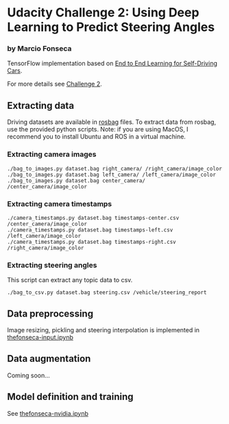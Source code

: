 # Udacity Challenge 2: Using Deep Learning to Predict Steering Angles 
### by Marcio Fonseca

TensorFlow implementation based on [End to End Learning for Self-Driving Cars](https://arxiv.org/abs/1604.07316).

For more details see [Challenge 2](https://medium.com/udacity/challenge-2-using-deep-learning-to-predict-steering-angles-f42004a36ff3#.32gnncto4).

## Extracting data

Driving datasets are available in [rosbag](http://wiki.ros.org/rosbag) files. To extract data from rosbag, use the provided python scripts. Note: if you are using MacOS, I recommend you to install Ubuntu and ROS in a virtual machine.

### Extracting camera images

```
./bag_to_images.py dataset.bag right_camera/ /right_camera/image_color
./bag_to_images.py dataset.bag left_camera/ /left_camera/image_color
./bag_to_images.py dataset.bag center_camera/ /center_camera/image_color
```

### Extracting camera timestamps

```
./camera_timestamps.py dataset.bag timestamps-center.csv /center_camera/image_color
./camera_timestamps.py dataset.bag timestamps-left.csv /left_camera/image_color
./camera_timestamps.py dataset.bag timestamps-right.csv /right_camera/image_color
```

### Extracting steering angles

This script can extract any topic data to csv.

```
./bag_to_csv.py dataset.bag steering.csv /vehicle/steering_report
```

## Data preprocessing

Image resizing, pickling and steering interpolation is implemented in [thefonseca-input.ipynb](https://github.com/wfs/ai-world-car-team-c2/blob/master/thefonseca/thefonseca-input.ipynb)

## Data augmentation

Coming soon...

## Model definition and training

See [thefonseca-nvidia.ipynb](https://github.com/wfs/ai-world-car-team-c2/blob/master/thefonseca/thefonseca-nvidia.ipynb)
